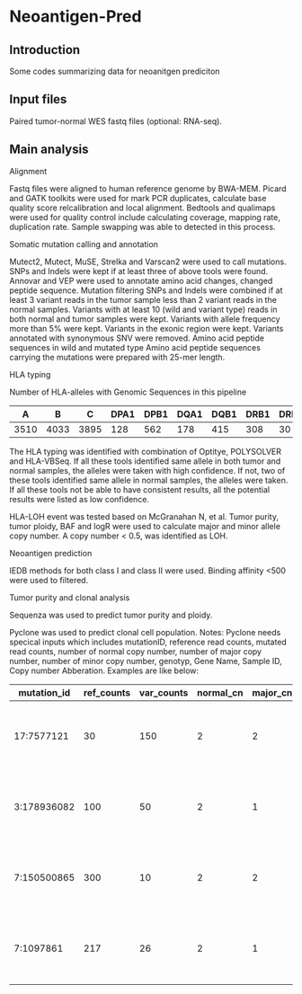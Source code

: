 # Neoantigen-Pred

## Introduction
Some codes summarizing data for neoanitgen prediciton

## Input files
Paired tumor-normal WES fastq files (optional: RNA-seq).

## Main analysis
Alignment

Fastq files were aligned to human reference genome by BWA-MEM. Picard and GATK toolkits were used for mark PCR duplicates, calculate base quality score relcalibration and local alignment. Bedtools and qualimaps were used for quality control include calculating coverage, mapping rate, duplication rate. Sample swapping was able to detected in this process.

Somatic mutation calling and annotation

Mutect2, Mutect, MuSE, Strelka and Varscan2 were used to call mutations. SNPs and Indels were kept if at least three of above tools were found.
Annovar and VEP were used to annotate amino acid changes, changed peptide sequence.
Mutation filtering
SNPs and Indels were combined if at least 3 variant reads in the tumor sample less than 2 variant reads in the normal samples. Variants with at least 10 (wild and variant type) reads in both normal and tumor samples were kept. Variants with allele frequency more than 5% were kept. Variants in the exonic region were kept. Variants annotated with synonymous SNV were removed.
Amino acid peptide sequences in wild and mutated type
Amino acid peptide sequences carrying the mutations were prepared with 25-mer length.

HLA typing 

Number of HLA-alleles with Genomic Sequences in this pipeline

|A    |B    |C    |DPA1 |DPB1 |DQA1 |DQB1 |DRB1 |DRB3 |DRB4 |DRB5 |
|-----|-----|-----|-----|-----|-----|-----|-----|-----|-----|-----|
|3510 |4033 |3895 |128  |562  |178  |415  |308  |30   |22   |10   |


The HLA typing was identified with combination of Optitye, POLYSOLVER and HLA-VBSeq. If all these tools identified same allele in both tumor and normal samples, the alleles were taken with high confidence. If not, two of these tools identified same allele in normal samples, the alleles were taken. If all these tools not be able to have consistent results, all the potential results were listed as low confidence.

HLA-LOH event was tested based on McGranahan N, et al. Tumor purity, tumor ploidy, BAF and logR were used to calculate major and minor allele copy number. A copy number < 0.5, was identified as LOH.


Neoantigen prediction

IEDB methods for both class I and class II were used. 
Binding affinity <500 were used to filtered.

Tumor purity and clonal analysis

Sequenza was used to predict tumor purity and ploidy.

Pyclone was used to predict clonal cell population. Notes: Pyclone needs specical inputs which includes mutationID, reference read counts, mutated read counts, number of normal copy number, number of major copy number, number of minor copy number, genotyp, Gene Name, Sample ID, Copy number Abberation. Examples are like below:

|mutation_id	|ref_counts	  |var_counts	  |normal_cn	  |major_cn	    |minor_cn	    |genotype	    |Gene_Name	  |Sample_ID	                 |Copy_number_Abberation |
|-------------|-------------|-------------|-------------|-------------|-------------|-------------|-------------|----------------------------|-----------------------|
|17:7577121	  |30	          |150	        |2	          |2            |0	          |BB	          |TP53	        |TCGA-02-0003-01A-01D-1490-08|Copy Number Neutral    |
|3:178936082	|100	        |50           |2	          |1            |1	          |AB	          |PIK3CA	      |TCGA-02-0003-01A-01D-1490-08|Normal                 |
|7:150500865	|300	        |10           |2	          |2            |1	          |ABB          |TMEM176A	    |TCGA-02-0003-01A-01D-1490-08|Amplification          |
|7:1097861	  |217	        |26	          |2	          |1	          |0	          |B	          |GPR146	      |TCGA-02-0003-01A-01D-1490-08|Deletion               |




